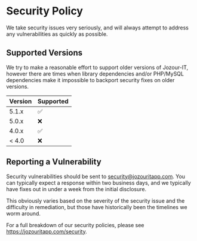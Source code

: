 # Security Policy

We take security issues very seriously, and will always attempt to address any 
vulnerabilities as quickly as possible. 

## Supported Versions

We try to make a reasonable effort to support older versions of Jozour-IT, 
however there are times when library dependencies and/or PHP/MySQL dependencies 
make it impossible to backport security fixes on older versions. 

| Version | Supported          |
| ------- | ------------------ |
| 5.1.x   | :white_check_mark: |
| 5.0.x   | :x:                |
| 4.0.x   | :white_check_mark: |
| < 4.0   | :x:                |

## Reporting a Vulnerability

Security vulnerabilities should be sent to security@jozouritapp.com. You can typically expect a 
response within two business days, and we typically have fixes out in under a week from the initial disclosure.

This obviously varies based on the severity of the  security issue and the difficulty in remediation, 
but those have historically been the timelines we worm around.

For a full breakdown of our security policies, please see https://jozouritapp.com/security.
